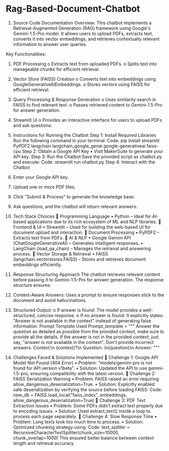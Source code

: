 # Rag-Based-Document-Chatbot

1. Source Code Documentation
Overview: 
This chatbot implements a Retrieval-Augmented Generation (RAG) framework using Google's Gemini-1.5-Pro model. It allows users to upload PDFs, extracts text, converts it into vector embeddings, and retrieves contextually relevant information to answer user queries.

Key Functionalities:
1.	PDF Processing
o	Extracts text from uploaded PDFs.
o	Splits text into manageable chunks for efficient retrieval.

2. Vector Store (FAISS) Creation
o	Converts text into embeddings using GoogleGenerativeAIEmbeddings.
o	Stores vectors using FAISS for efficient retrieval.

4. Query Processing & Response Generation
o	Uses similarity search in FAISS to find relevant text.
o	Passes retrieved content to Gemini-1.5-Pro for answer generation.
4. Streamlit UI
o	Provides an interactive interface for users to upload PDFs and ask questions.
2. Instructions for Running the Chatbot
Step 1: Install Required Libraries
Run the following command in your terminal:
Code:  pip install streamlit PyPDF2 langchain langchain_google_genai google-generativeai faiss-cpu
Step 2: Obtain a Google API Key
•	Visit MakerSuite to generate your API key.
Step 3: Run the Chatbot
Save the provided script as chatbot.py and execute:
Code: streamlit run chatbot.py
Step 4: Interact with the Chatbot
1.	Enter your Google API key.
2.	Upload one or more PDF files.
3.	Click "Submit & Process" to generate the knowledge base.
4.	Ask questions, and the chatbot will return relevant answers.
3. Tech Stack Choices
🔹 Programming Language
•	Python – Ideal for AI-based applications due to its rich ecosystem of ML and NLP libraries.
🔹 Frontend & UI
•	Streamlit – Used for building the web-based UI for document upload and interaction.
🔹 Document Processing
•	PyPDF2 – Extracts text from PDFs.
🔹 AI & NLP
•	Google Gemini API (ChatGoogleGenerativeAI) – Generates intelligent responses.
•	LangChain (load_qa_chain) – Manages the retrieval and answering process.
🔹 Vector Storage & Retrieval
•	FAISS (langchain.vectorstores.FAISS) – Stores and retrieves document embeddings efficiently.
4. Response Structuring Approach
The chatbot retrieves relevant content before passing it to Gemini-1.5-Pro for answer generation. The response structure ensures:
1.	Context-Aware Answers: Uses a prompt to ensure responses stick to the document and avoid hallucinations.
2.	Structured Output:
o	If answer is found: The model provides a well-structured, concise response.
o	If no answer is found: It explicitly states: "Answer is not available in the context" instead of generating false information.
Prompt Template Used
Prompt_template = """
Answer the question as detailed as possible from the provided context, make sure to provide all the details. 
If the answer is not in the provided context, just say, "answer is not available in the context".
Don't provide incorrect answers.
Context:\n {context}?\n
Question: \n{question}\n
Answer:
"""

5. Challenges Faced & Solutions Implemented
🔸 Challenge 1: Google API Model Not Found (404 Error)
•	Problem: "models/gemini-pro is not found for API version v1beta".
•	Solution: Updated the API to use gemini-1.5-pro, ensuring compatibility with the latest version.
🔸 Challenge 2: FAISS Serialization Warning
•	Problem: FAISS raised an error requiring allow_dangerous_deserialization=True.
•	Solution: Explicitly enabled safe deserialization by verifying the source before loading FAISS:
Code: new_db = FAISS.load_local("faiss_index", embeddings, allow_dangerous_deserialization=True)
🔸 Challenge 3: PDF Text Extraction Issues
•	Problem: Some PDFs didn’t extract text properly due to encoding issues.
•	Solution: Used extract_text() inside a loop to process each page separately.
🔸 Challenge 4: Slow Response Time
•	Problem: Long texts took too much time to process.
•	Solution: Optimized chunking strategy using:
Code: text_splitter = RecursiveCharacterTextSplitter(chunk_size=10000, chunk_overlap=1000)
This ensured better balance between context length and retrieval accuracy.

